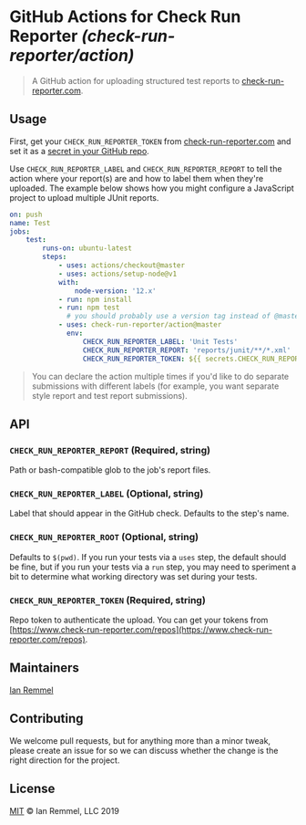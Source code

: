 # GitHub Actions for Check Run Reporter _(check-run-reporter/action)_

> A GitHub action for uploading structured test reports to
> [check-run-reporter.com](https://www.check-run-reporter.com).

## Usage

First, get your `CHECK_RUN_REPORTER_TOKEN` from
[check-run-reporter.com](https://check-run-reporter.com/repos) and set it as a
[secret in your GitHub repo](https://developer.github.com/actions/managing-workflows/storing-secrets/).

Use `CHECK_RUN_REPORTER_LABEL` and `CHECK_RUN_REPORTER_REPORT` to tell the
action where your report(s) are and how to label them when they're uploaded. The
example below shows how you might configure a JavaScript project to upload
multiple JUnit reports.

```yml
on: push
name: Test
jobs:
    test:
        runs-on: ubuntu-latest
        steps:
            - uses: actions/checkout@master
            - uses: actions/setup-node@v1
            with:
                node-version: '12.x'
            - run: npm install
            - run: npm test
              # you should probably use a version tag instead of @master
            - uses: check-run-reporter/action@master
              env:
                  CHECK_RUN_REPORTER_LABEL: 'Unit Tests'
                  CHECK_RUN_REPORTER_REPORT: 'reports/junit/**/*.xml'
                  CHECK_RUN_REPORTER_TOKEN: ${{ secrets.CHECK_RUN_REPORTER_TOKEN }}
```

> You can declare the action multiple times if you'd like to do separate
> submissions with different labels (for example, you want separate style report
> and test report submissions).

## API

### `CHECK_RUN_REPORTER_REPORT` (Required, string)

Path or bash-compatible glob to the job's report files.

### `CHECK_RUN_REPORTER_LABEL` (Optional, string)

Label that should appear in the GitHub check. Defaults to the step's name.

### `CHECK_RUN_REPORTER_ROOT` (Optional, string)

Defaults to `$(pwd)`. If you run your tests via a `uses` step, the default
should be fine, but if you run your tests via a `run` step, you may need to
speriment a bit to determine what working directory was set during your tests.

### `CHECK_RUN_REPORTER_TOKEN` (Required, string)

Repo token to authenticate the upload. You can get your tokens from
[https://www.check-run-reporter.com/repos](https://www.check-run-reporter.com/repos).

## Maintainers

[Ian Remmel](https://github.com/ianwremmel)

## Contributing

We welcome pull requests, but for anything more than a minor tweak, please
create an issue for so we can discuss whether the change is the right direction
for the project.

## License

[MIT](LICENSE) &copy; Ian Remmel, LLC 2019
